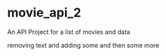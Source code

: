 # movie_api_2
 An API Project for a list of movies and data

removing text and adding some and then some more